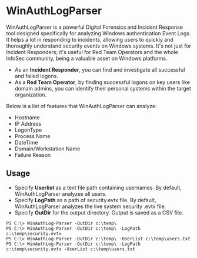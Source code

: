 # WinAuthLogParser


WinAuthLogParser is a powerful Digital Forensics and Incident Response tool designed specifically for analyzing Windows authentication Event Logs.
It helps a lot in responding to incidents, allowing users to quickly and thoroughly understand security events on Windows systems.
It's not just for Incident Responders; it's useful for Red Team Operators and the whole InfoSec community, being a valuable asset on Windows platforms.

- As an **Incident Responder**, you can find and investigate all successful and failed logons.
- As a **Red Team Operator**, by finding successful logons on key users like domain admins, you can identify their personal systems within the target organization.

Below is a list of features that WinAuthLogParser can analyze:
- Hostname
- IP Address
- LogonType
- Process Name
- DateTime
- Domain/Workstation Name
- Failure Reason


## Usage

- Specify **Userlist** as a text file path containing usernames. By default, WinAuthLogParser analyzes all users.
- Specify **LogPath** as a path of security.evtx file. By default, WinAuthLogParser analyzes the live system security .evtx file.
- Specify **OutDir** for the output directory. Output is saved as a CSV file.

```
PS C:\> WinAuthLog-Parser -OutDir c:\temp\
PS C:\> WinAuthLog-Parser -OutDir c:\temp\ -LogPath c:\temp\security.evtx
PS C:\> WinAuthLog-Parser -OutDir c:\temp\ -UserList c:\temp\users.txt
PS C:\> WinAuthLog-Parser -OutDir c:\temp\ -LogPath c:\temp\security.evtx -UserList c:\temp\users.txt
```






